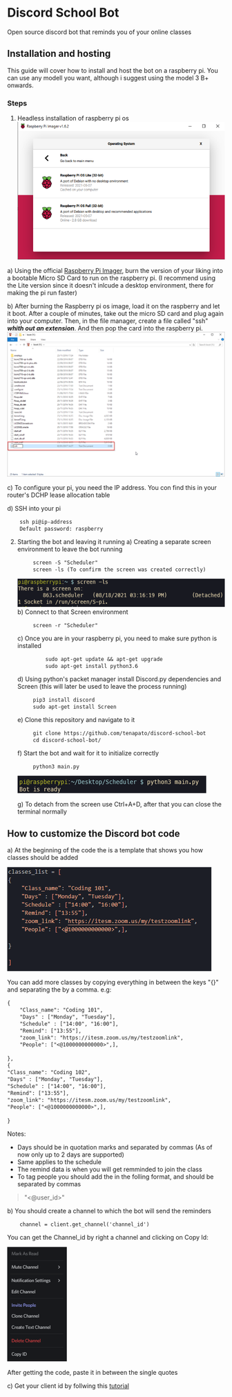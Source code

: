 # Discord School Bot

Open source discord bot that reminds you of your online classes

## Installation and hosting

This guide will cover how to install and host the bot on a raspberry pi. You can use any modell you want, although i suggest using the model 3 B+ onwards.

### Steps
1. Headless installation of raspberry pi os
![Raspberry pi imager](/img/img1.png)

a) Using the official [Raspberry Pi Imager](https://www.raspberrypi.org/software/), burn the version of your liking into a bootable Micro SD Card to run on the raspberry pi. (I recommend using the Lite version since it doesn't inlcude a desktop environment, there for making the pi run faster)

b) After burning the Raspberry pi os image, load it on the raspberry and let it boot. After a couple of minutes, take out the micro SD card and plug again into your computer. Then, in the file manager, create a file called "ssh" ***whith out an extension***. And then pop the card into the raspberry pi.
![SSH File](/img/img2.png)

c) To configure your pi, you need the IP address. You con find this in your router's DCHP lease allocation table

d) SSH into your pi

        ssh pi@ip-address
        Default password: raspberry
2. Starting the bot and leaving it running
    a) Creating a separate screen environment to leave the bot running

            screen -S "Scheduler"
            screen -ls (To confirm the screen was created correctly)
    ![Bot start](/img/img4.png)
    b) Connect to that Screen environment

            screen -r "Scheduler"

    c) Once you are in your raspberry pi, you need to make sure python is installed

                sudo apt-get update && apt-get upgrade
                sudo apt-get install python3.6
    d) Using python's packet manager install Discord.py dependencies and Screen (this will later be used to leave the process running)

            pip3 install discord
            sudo apt-get install Screen
    e) Clone this repository and navigate to it 

            git clone https://github.com/tenapato/discord-school-bot
            cd discord-school-bot/
    f) Start the bot and wait for it to initialize correctly

            python3 main.py
    ![Bot start](/img/img3.png)

    g) To detach from the screen use Ctrl+A+D, after that you can close the terminal normally
## How to customize the Discord bot code  

a) At the beginning of the code the is a template that shows you how classes should be added

![Class template](/img/img5.png)

You can add more classes by copying everything in between the keys "{}" and separating the by a comma. e.g:

    {
        "Class_name": "Coding 101",
        "Days" : ["Monday", "Tuesday"],
        "Schedule" : ["14:00", "16:00"],
        "Remind": ["13:55"],
        "zoom_link": "https://itesm.zoom.us/my/testzoomlink",
        "People": ["<@1000000000000>",],

    },
    {
    "Class_name": "Coding 102",
    "Days" : ["Monday", "Tuesday"],
    "Schedule" : ["14:00", "16:00"],
    "Remind": ["13:55"],
    "zoom_link": "https://itesm.zoom.us/my/testzoomlink",
    "People": ["<@1000000000000>",],

    }   

Notes:
- Days should be in quotation marks and separated by commas (As of now only up to 2 days are supported)
- Same applies to the schedule
- The remind data is when you will get remminded to join the class
- To tag people you should add the in the folling format, and should be separated by commas
> "<@user_id>"

b) You should create a channel to which the bot will send the reminders

        channel = client.get_channel('channel_id')

You can get the Channel_id by right a channel and clicking on Copy Id:

![Class template](/img/img6.png)

After getting the code, paste it in between the single quotes

c) Get your client id by follwing this [tutorial](https://discord.com/developers/docs/topics/oauth2)